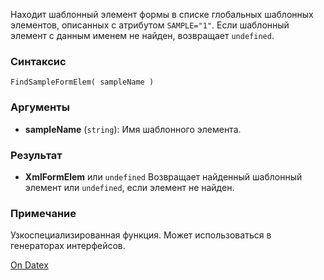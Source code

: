 Находит шаблонный элемент формы в списке глобальных шаблонных элементов, описанных с атрибутом `SAMPLE="1"`. Если шаблонный элемент с данным именем не найден, возвращает `undefined`.

### Синтаксис
`FindSampleFormElem( sampleName )`

### Аргументы
- **sampleName** (`string`): Имя шаблонного элемента.

### Результат
- **XmlFormElem** или `undefined`
	Возвращает найденный шаблонный элемент или `undefined`, если элемент не найден.

### Примечание
Узкоспециализированная функция. Может использоваться в генераторах интерфейсов.

[On Datex](http://docs.datex.ru/article.htm?id=5791375928854454997)